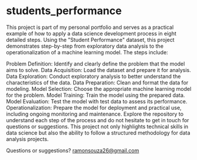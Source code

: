 # students_performance

This project is part of my personal portfolio and serves as a practical example of how to apply a data science development process in eight detailed steps. Using the "Student Performance" dataset, this project demonstrates step-by-step from exploratory data analysis to the operationalization of a machine learning model. The steps include:

Problem Definition: Identify and clearly define the problem that the model aims to solve.
Data Acquisition: Load the dataset and prepare it for analysis.
Data Exploration: Conduct exploratory analysis to better understand the characteristics of the data.
Data Preparation: Clean and format the data for modeling.
Model Selection: Choose the appropriate machine learning model for the problem.
Model Training: Train the model using the prepared data.
Model Evaluation: Test the model with test data to assess its performance.
Operationalization: Prepare the model for deployment and practical use, including ongoing monitoring and maintenance.
Explore the repository to understand each step of the process and do not hesitate to get in touch for questions or suggestions. This project not only highlights technical skills in data science but also the ability to follow a structured methodology for data analysis projects.

Questions or suggestions? ramonsouza26@gmail.com
